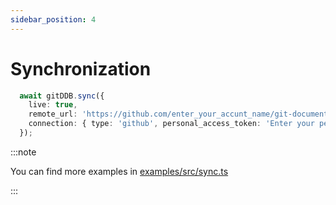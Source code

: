 ```yaml
---
sidebar_position: 4
---
```


# Synchronization

```typescript
  await gitDDB.sync({
    live: true,
    remote_url: 'https://github.com/enter_your_accunt_name/git-documentdb-example.git',
    connection: { type: 'github', personal_access_token: 'Enter your personal access token with checked [repo]' },
  });
```

:::note

You can find more examples in [examples/src/sync.ts](https://github.com/sosuisen/git-documentdb/blob/main/examples/src/sync.ts)

:::


